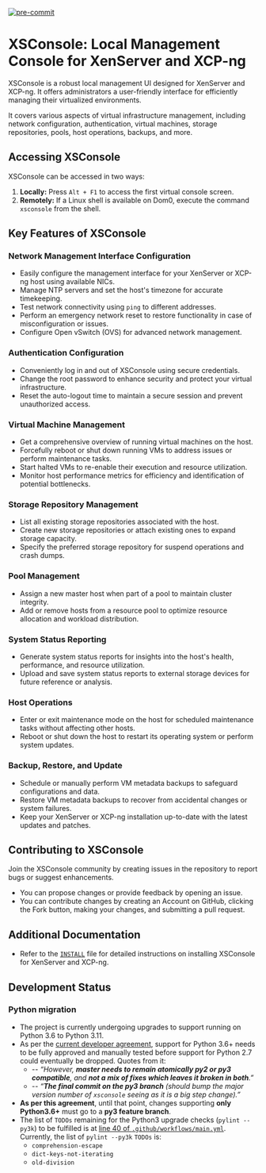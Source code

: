 [![`pre-commit`](https://img.shields.io/badge/pre--commit-enabled-brightgreen?logo=pre-commit)](https://github.com/pre-commit/pre-commit)

# XSConsole: Local Management Console for XenServer and XCP-ng

XSConsole is a robust local management UI designed for XenServer and XCP-ng.
It offers administrators a user-friendly interface for efficiently managing their virtualized environments.

It covers various aspects of virtual infrastructure management, including network configuration, authentication, virtual machines, storage repositories, pools, host operations, backups, and more.

## Accessing XSConsole

XSConsole can be accessed in two ways:

1. **Locally:** Press `Alt + F1` to access the first virtual console screen.
2. **Remotely:** If a Linux shell is available on Dom0, execute the command `xsconsole` from the shell.

## Key Features of XSConsole

### Network Management Interface Configuration
- Easily configure the management interface for your XenServer or XCP-ng host using available NICs.
- Manage NTP servers and set the host's timezone for accurate timekeeping.
- Test network connectivity using `ping` to different addresses.
- Perform an emergency network reset to restore functionality in case of misconfiguration or issues.
- Configure Open vSwitch (OVS) for advanced network management.

### Authentication Configuration
- Conveniently log in and out of XSConsole using secure credentials.
- Change the root password to enhance security and protect your virtual infrastructure.
- Reset the auto-logout time to maintain a secure session and prevent unauthorized access.

### Virtual Machine Management
- Get a comprehensive overview of running virtual machines on the host.
- Forcefully reboot or shut down running VMs to address issues or perform maintenance tasks.
- Start halted VMs to re-enable their execution and resource utilization.
- Monitor host performance metrics for efficiency and identification of potential bottlenecks.

### Storage Repository Management
- List all existing storage repositories associated with the host.
- Create new storage repositories or attach existing ones to expand storage capacity.
- Specify the preferred storage repository for suspend operations and crash dumps.

### Pool Management
- Assign a new master host when part of a pool to maintain cluster integrity.
- Add or remove hosts from a resource pool to optimize resource allocation and workload distribution.

### System Status Reporting
- Generate system status reports for insights into the host's health, performance, and resource utilization.
- Upload and save system status reports to external storage devices for future reference or analysis.

### Host Operations
- Enter or exit maintenance mode on the host for scheduled maintenance tasks without affecting other hosts.
- Reboot or shut down the host to restart its operating system or perform system updates.

### Backup, Restore, and Update
- Schedule or manually perform VM metadata backups to safeguard configurations and data.
- Restore VM metadata backups to recover from accidental changes or system failures.
- Keep your XenServer or XCP-ng installation up-to-date with the latest updates and patches.

## Contributing to XSConsole
Join the XSConsole community by creating issues in the repository to report bugs or suggest enhancements.
- You can propose changes or provide feedback by opening an issue.
- You can contribute changes by creating an Account on GitHub, clicking the Fork button, making your changes, and submitting a pull request.

## Additional Documentation
- Refer to the [`INSTALL`](INSTALL) file for detailed instructions on installing XSConsole for XenServer and XCP-ng.

## Development Status
### Python migration
- The project is currently undergoing upgrades to support running on Python 3.6 to Python 3.11.
- As per the [current developer agreement](https://github.com/xapi-project/xsconsole/pull/18#issuecomment-1791844449), support for Python 3.6+ needs to be fully approved and manually tested before support for Python 2.7 could eventually be dropped. Quotes from it:
  - -- _“However, **master needs to remain atomically py2 or py3 compatible**, and **not a mix of fixes which leaves it broken in both**.”_
  - -- _“**The final commit on the py3 branch** (should bump the major version number of `xsconsole` seeing as it is a big step change).”_
- **As per this agreement**, until that point, changes supporting **only Python3.6+** must go to a **py3 feature branch**.
- The list of `TODOs` remaining for the Python3 upgrade checks (`pylint --py3k`) to be fulfilled is at [line 40 of `.github/workflows/main.yml`](https://github.com/xenserver-next/xsconsole/blob/master/.github/workflows/main.yml#L40).
  Currently, the list of `pylint --py3k` `TODOs` is:
  - `comprehension-escape`
  - `dict-keys-not-iterating`
  - `old-division`
